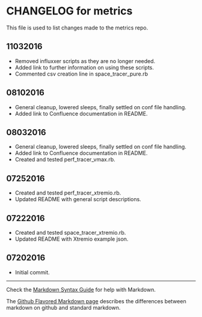 # CHANGELOG for metrics

This file is used to list changes made to the metrics repo.

## 11032016

* Removed influxxer scripts as they are no longer needed.
* Added link to further information on using these scripts.
* Commented csv creation line in space_tracer_pure.rb

## 08102016

* General cleanup, lowered sleeps, finally settled on conf file handling.
* Added link to Confluence documentation in README.

## 08032016

* General cleanup, lowered sleeps, finally settled on conf file handling.
* Added link to Confluence documentation in README.
* Created and tested perf_tracer_vmax.rb.

## 07252016

* Created and tested perf_tracer_xtremio.rb.
* Updated README with general script descriptions.

## 07222016

* Created and tested space_tracer_xtremio.rb.
* Updated README with Xtremio example json.

## 07202016

* Initial commit.

- - -
Check the [Markdown Syntax Guide](http://daringfireball.net/projects/markdown/syntax) for help with Markdown.

The [Github Flavored Markdown page](http://github.github.com/github-flavored-markdown/) describes the differences between markdown on github and standard markdown.
